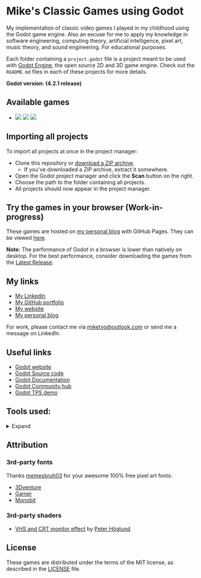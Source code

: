 # Mike's Classic Games using Godot

My implementation of classic video games I played in my childhood using the Godot game engine. Also an excuse for me to apply my knowledge in software engineering, computing theory, artificial intelligence, pixel art, music theory, and sound engineering. For educational purposes.

Each folder containing a `project.godot` file is a project meant to be used with [Godot Engine](https://godotengine.org), the open source 2D and 3D game engine. Check out the `README.md` files in each of these projects for more details.

**Godot version: (4.2.1 release)**

## Available games

<ul>
  <li><a href="https://github.com/miketvo/classic-games-godot/releases/latest/download/p0ng-desktop-windows-x86_64.zip"><img src="https://img.shields.io/badge/p0ng-DOWNLOAD-CE6B40?style=flat-square"></a> <a href="./p0ng/README.md"><img src="https://img.shields.io/badge/README-555555?style=flat-square&logo=markdown"></a> <a href="./p0ng"><img src="https://img.shields.io/badge/Source%20Code-555555?style=flat-square&logo=github"></a></li>
</ul>


## Importing all projects

To import all projects at once in the project manager:

- Clone this repository or [download a ZIP archive](https://github.com/miketvo/classic-games-godot/archive/main.zip).
  - If you've downloaded a ZIP archive, extract it somewhere.
- Open the Godot project manager and click the **Scan** button on the right.
- Choose the path to the folder containing all projects.
- All projects should now appear in the project manager.

## Try the games in your browser (Work-in-progress)

These games are hosted on [my personal blog](http://miketvo.github.io) with GitHub Pages. They can be viewed [here](https://miketvo.github.io/classic-games-godot/).

**Note:** The performance of Godot in a browser is lower than natively on desktop. For the best performance, consider downloading the games from the [Latest Release](https://github.com/miketvo/classic-games-godot/releases/latest/).

## My links

- [My LinkedIn](https://www.linkedin.com/in/miketvo/)
- [My GitHub portfolio](https://github.com/miketvo)
- [My website](https://miketvo.com)
- [My personal blog](http://miketvo.github.io)

For work, please contact me via [miketvo@outlook.com](mailto:miketvo@outlook.com) or send me a message on LinkedIn.

## Useful links

- [Godot website](https://godotengine.org)
- [Godot Source code](https://github.com/godotengine/godot)
- [Godot Documentation](http://docs.godotengine.org)
- [Godot Community hub](https://godotengine.org/community)
- [Godot TPS demo](https://github.com/godotengine/tps-demo)

## Tools used:

<details>
<summary>Expand</summary>

### Programming

- Godot Engine
- Visual Studio Code
- NeoVim

### Art

- Aseprite
- Clip Studio Paint
- Adobe Creative Suite

### Audio

- StudioOne
- FamiStudio
- Audacity
- Novation LaunchKeyMini
- Zoom H1n
- Zoom G1Xon
- Behringer U-Phoria UM2

### Others

- Notion (Project Management)
- draw.io (Diagrams)
- Microsoft Office Suite (General Documentation)

</details>

## Attribution

### 3rd-party fonts

Thanks [memesbruh03](https://www.dafont.com/profile.php?user=926808) for your awesome 100% free pixel art fonts:

- [3Dventure](https://www.dafont.com/3dventure.font)
- [Gamer](https://www.dafont.com/gamer-2.font)
- [Monobit](https://www.dafont.com/monobit.font)

### 3rd-party shaders

- [VHS and CRT monitor effect](https://godotshaders.com/shader/vhs-and-crt-monitor-effect/) by [Peter Höglund](https://godotshaders.com/author/pend00/).

## License

These games are distributed under the terms of the MIT license, as described in the [LICENSE](LICENSE) file.
